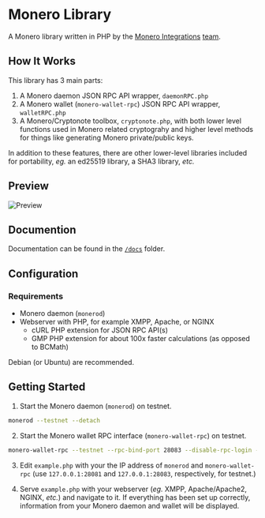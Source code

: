 # Monero Library
A Monero library written in PHP by the [Monero Integrations](https://monerointegrations.com) [team](https://github.com/monero-integrations/monerophp/graphs/contributors).

## How It Works
This library has 3 main parts:

1. A Monero daemon JSON RPC API wrapper, `daemonRPC.php`
2. A Monero wallet (`monero-wallet-rpc`) JSON RPC API wrapper, `walletRPC.php`
3. A Monero/Cryptonote toolbox, `cryptonote.php`, with both lower level functions used in Monero related cryptograhy and higher level methods for things like generating Monero private/public keys.

In addition to these features, there are other lower-level libraries included for portability, *eg.* an ed25519 library, a SHA3 library, *etc.*

## Preview
![Preview](https://user-images.githubusercontent.com/4107993/38056594-b6cd6e14-3291-11e8-96e2-a771b0e9cee3.png)

## Documention

Documentation can be found in the [`/docs`](https://github.com/sneurlax/monerophp/tree/master/docs) folder.

## Configuration
### Requirements
 - Monero daemon (`monerod`)
 - Webserver with PHP, for example XMPP, Apache, or NGINX
    - cURL PHP extension for JSON RPC API(s)
    - GMP PHP extension for about 100x faster calculations (as opposed to BCMath)

Debian (or Ubuntu) are recommended.
 
## Getting Started

1. Start the Monero daemon (`monerod`) on testnet.
```bash
monerod --testnet --detach
```

2. Start the Monero wallet RPC interface (`monero-wallet-rpc`) on testnet.
```bash
monero-wallet-rpc --testnet --rpc-bind-port 28083 --disable-rpc-login --wallet-dir /path/to/wallet/directory
```

3. Edit `example.php` with your the IP address of `monerod` and `monero-wallet-rpc` (use `127.0.0.1:28081` and `127.0.0.1:28083`, respectively, for testnet.)

4. Serve `example.php` with your webserver (*eg.* XMPP, Apache/Apache2, NGINX, *etc.*) and navigate to it.  If everything has been set up correctly, information from your Monero daemon and wallet will be displayed.

